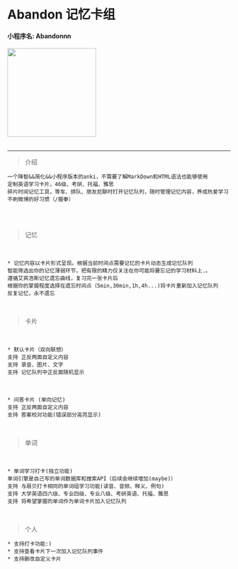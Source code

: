 **Abandon** 记忆卡组
=
#### 小程序名: Abandonnn

<div style="align:center;width:100%;">
   <img src="https://img.xhfkindergarten.cn/default-bird.png" width="200" />
</div>
<br>

---

> 介绍

    一个降智&&简化&&小程序版本的anki，不需要了解MarkDown和HTML语法也能够使用
    定制英语学习卡片，46级、考研、托福、雅思
    碎片时间记忆工具，等车、排队、朋友尬聊时打开记忆队列，随时管理记忆内容，养成热爱学习不刷微博的好习惯（/握拳）
<br><br>
> 记忆

<br>

    * 记忆内容以卡片形式呈现。根据当前时间点需要记忆的卡片动态生成记忆队列
    智能筛选出你的记忆薄弱环节，把有限的精力仅关注在你可能将要忘记的学习材料上.。
    遵循艾宾浩斯记忆遗忘曲线，复习完一张卡片后
    根据你的掌握程度选择在遗忘时间点（5min,30min,1h,4h...)将卡片重新加入记忆队列
    反复记忆，永不遗忘

<br>

    
> 卡片

<br>

    * 默认卡片（双向联想）
    支持 正反两面自定义内容
    支持 录音、图片、文字
    支持 记忆队列中正反面随机显示
    
<br>

    * 问答卡片 (单向记忆)
    支持 正反两面自定义内容
    支持 答案校对功能(错误部分高亮显示)
    
<br>

> 单词

<br>

    * 单词学习打卡(独立功能)
    单词引擎是自己写的单词数据库和搜索API（后续会继续增加(maybe)）
    支持 与扇贝打卡相同的单词组学习功能(读音、音频、释义、例句)
    支持 大学英语四六级、专业四级、专业八级、考研英语、托福、雅思
    支持 将希望掌握的单词作为单词卡片加入记忆队列
    
<br>

> 个人

    * 支持打卡功能:)
    * 支持查看卡片下一次加入记忆队列事件
    * 支持删改自定义卡片


    


